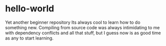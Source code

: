 # hello-world
Yet another beginner repository
Its always cool to learn how to do something new. Compiling from source code was always intimidating to me with dependency conflicts and all that stuff, but I guess now is as good time as any to start learning.
